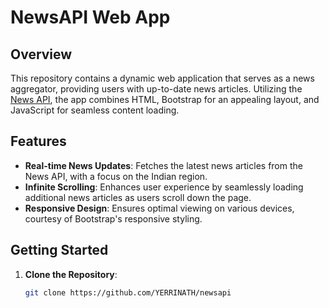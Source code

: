 # NewsAPI Web App

## Overview
This repository contains a dynamic web application that serves as a news aggregator, providing users with up-to-date news articles. Utilizing the [News API](https://newsapi.org/), the app combines HTML, Bootstrap for an appealing layout, and JavaScript for seamless content loading.

## Features
- **Real-time News Updates**: Fetches the latest news articles from the News API, with a focus on the Indian region.
- **Infinite Scrolling**: Enhances user experience by seamlessly loading additional news articles as users scroll down the page.
- **Responsive Design**: Ensures optimal viewing on various devices, courtesy of Bootstrap's responsive styling.

## Getting Started
1. **Clone the Repository**: 
   ```bash
   git clone https://github.com/YERRINATH/newsapi
